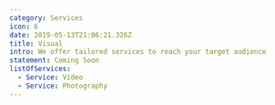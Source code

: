 ```yaml
---
category: Services
icon: 6
date: 2019-05-13T21:06:21.326Z
title: Visual
intro: We offer tailored services to reach your target audience
statement: Coming Soon
listOfServices:
  - Service: Video
  - Service: Photography
---
```

